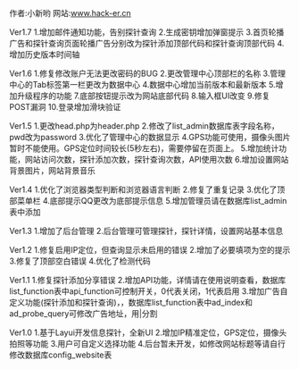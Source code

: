 作者:小新哟
网站:www.hack-er.cn

Ver1.7
1.增加邮件通知功能，告别探针查询
2.生成密钥增加弹窗提示
3.首页轮播广告和探针查询页面轮播广告分别改为探针添加顶部代码和探针查询顶部代码
4.增加历史版本时间轴

Ver1.6
1.修复修改账户无法更改密码的BUG
2.更改管理中心顶部栏的名称
3.管理中心的Tab标签第一栏更改为数据中心
4.数据中心增加当前版本和最新版本
5.增加升级程序的功能
7.底部按钮提示改为网站底部代码
8.输入框UI改变
9.修复POST漏洞
10.登录增加滑块验证

Ver1.5
1.更改head.php为header.php
2.修改了list_admin数据库表字段名称，pwd改为password
3.优化了管理中心的数据显示
4.GPS功能可使用，摄像头图片暂时不能使用。GPS定位时间较长(5秒左右)，需要停留在页面上。
5.增加统计功能，网站访问次数，探针添加次数，探针查询次数，API使用次数
6.增加设置网站背景图片，网站背景音乐

Ver1.4
1.优化了浏览器类型判断和浏览器语言判断
2.修复了重复记录
3.优化了顶部菜单栏
4.底部提示QQ更改为底部提示信息
5.增加管理员请在数据库list_admin表中添加

Ver1.3
1.增加了后台管理
2.后台管理可管理探针，探针详情，设置网站基本信息

Ver1.2
1.修复启用IP定位，但查询显示未启用的错误
2.增加了必要填项为空的提示
3.修复了顶部空白错误
4.优化了检测代码

Ver1.1
1.修复探针添加分享错误
2.增加API功能，详情请在使用说明查看，数据库list_function表中api_function可控制开关，0代表关闭，1代表启用
3.增加广告自定义功能(探针添加和探针查询)，，数据库list_function表中ad_index和ad_probe_query可修改广告地址，用|分割

Ver1.0
1.基于Layui开发信息探针，全新UI
2.增加IP精准定位，GPS定位，摄像头拍照等功能
3.用户可自定义选择功能
4.后台暂未开发，如修改网站标题等请自行修改数据库config_website表